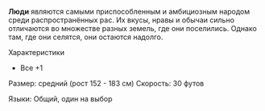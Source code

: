**Люди** являются самыми приспособленным и амбициозным народом среди распространённых рас. Их вкусы, нравы и обычаи сильно отличаются во множестве разных земель, где они поселились. Однако там, где они селятся, они остаются надолго.

Характеристики
- Все +1

Размер: средний (рост 152 - 183 см)
Скорость: 30 футов

Языки: Общий, один на выбор